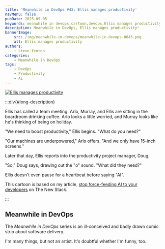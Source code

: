 ```yaml
---
title: 'Meanwhile in DevOps #43: Ellis manages productivity'
navMenu: false
pubDate: 2025-09-05
keywords: meanwhile in devops,cartoon,devops,Ellis manages productivity
description: Meanwhile in DevOps, Ellis manages productivity!
bannerImage:
    src: /img/meanwhile-in-devops/meanwhile-in-devops-0043.png
    alt: Ellis manages productivity
authors:
    - steve-fenton
categories:
    - Meanwhile in DevOps
tags:
    - DevOps
    - Productivity
    - AI
---
```


<a href="#long-description">
<img src="/img/meanwhile-in-devops/meanwhile-in-devops-0043.png" alt="Ellis manages productivity" />
</a>

:::div{#long-description}

Ellis has called a team meeting. Arlo, Murray, and Ellis are sitting in the boardroom drinking coffee. Arlo looks a little worried, and Murray looks like he's thinking of being on holiday.

"We need to boost productivity," Ellis begins. "What do you need?"

"Our machines are underpowered," Arlo offers. "And we only have 15-inch screens."

Later that day, Ellis reports into the productivity project manager, Doug.

"So," Doug says, drawing out the "o" sound. "What did they need?"

Ellis doesn't even pause for a heartbeat before saying "AI".

This cartoon is based on my article, [stop force-feeding AI to your developers](https://thenewstack.io/stop-force-feeding-ai-to-your-developers/) on The New Stack.

:::

## Meanwhile in DevOps

The *Meanwhile in DevOps* series is an ill-conceived and badly drawn comic strip about software delivery.

I'm many things, but not an artist. It's doubtful whether I'm funny, too.
